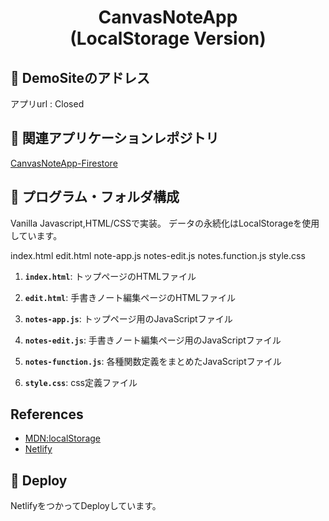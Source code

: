 <h1 align="center">
  CanvasNoteApp<br />
  (LocalStorage Version)
</h1>

## 💫 DemoSiteのアドレス

アプリurl : Closed


## 💫 関連アプリケーションレポジトリ

[CanvasNoteApp-Firestore](https://github.com/IoT-Arduino/CanvasNoteApp-Firebase) 



## 🧐 プログラム・フォルダ構成

Vanilla Javascript,HTML/CSSで実装。
データの永続化はLocalStorageを使用しています。

index.html
edit.html
note-app.js
notes-edit.js
notes.function.js
style.css 
  
1.  **`index.html`**: トップページのHTMLファイル

2.  **`edit.html`**: 手書きノート編集ページのHTMLファイル

3.  **`notes-app.js`**: トップページ用のJavaScriptファイル

4.  **`notes-edit.js`**: 手書きノート編集ページ用のJavaScriptファイル

5.  **`notes-function.js`**: 各種関数定義をまとめたJavaScriptファイル

6.  **`style.css`**: css定義ファイル
  

## References 

* [MDN:localStorage](https://developer.mozilla.org/ja/docs/Web/API/Window/localStorage)
* [Netlify](https://www.netlify.com/)


## 🚀 Deploy

NetlifyをつかってDeployしています。